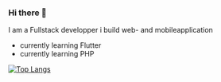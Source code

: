 ### Hi there 👋

I am a Fullstack developper 
i build web- and mobileapplication

- currently learning Flutter
- currently learning PHP



[![Top Langs](https://github-readme-stats.vercel.app/api/top-langs/?username=pierreEdimo&langs_count=8)](https://github.com/anuraghazra/github-readme-stats)

